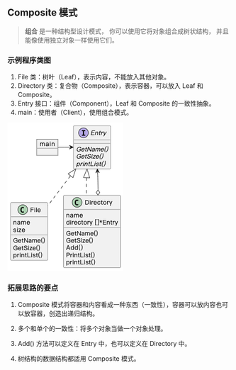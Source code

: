 ## Composite 模式

> **组合** 是一种结构型设计模式， 你可以使用它将对象组合成树状结构， 并且能像使用独立对象一样使用它们。

### 示例程序类图

1. File 类：树叶（Leaf），表示内容，不能放入其他对象。
2. Directory 类：复合物（Composite），表示容器，可以放入 Leaf 和 Composite。
3. Entry 接口：组件（Component），Leaf 和 Composite 的一致性抽象。
4. main：使用者（Client），使用组合模式。

![composite](./composite.png)

### 拓展思路的要点

1. Composite 模式将容器和内容看成一种东西（一致性），容器可以放内容也可以放容器，创造出递归结构。

2. 多个和单个的一致性：将多个对象当做一个对象处理。
3. Add() 方法可以定义在 Entry 中，也可以定义在 Directory 中。
4. 树结构的数据结构都适用 Composite 模式。
